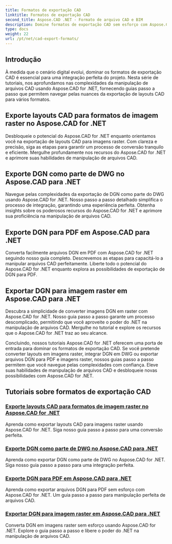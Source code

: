 ```yaml
---
title: Formatos de exportação CAD
linktitle: Formatos de exportação CAD
second_title: Aspose.CAD .NET - Formato de arquivo CAD e BIM
description: Domine formatos de exportação CAD sem esforço com Aspose.CAD for .NET. Aprenda a converter layouts CAD, exportar arquivos DGN para PDF e imagens rasterizadas por meio de tutoriais.
type: docs
weight: 22
url: /pt/net/cad-export-formats/
---
```


## Introdução

À medida que o cenário digital evolui, dominar os formatos de exportação CAD é essencial para uma integração perfeita do projeto. Nesta série de tutoriais, nos aprofundamos nas complexidades da manipulação de arquivos CAD usando Aspose.CAD for .NET, fornecendo guias passo a passo que permitem navegar pelas nuances da exportação de layouts CAD para vários formatos.

## Exporte layouts CAD para formatos de imagem raster no Aspose.CAD for .NET

Desbloqueie o potencial do Aspose.CAD for .NET enquanto orientamos você na exportação de layouts CAD para imagens raster. Com clareza e precisão, siga as etapas para garantir um processo de conversão tranquilo e eficiente. Mergulhe profundamente nos recursos do Aspose.CAD for .NET e aprimore suas habilidades de manipulação de arquivos CAD.

## Exporte DGN como parte de DWG no Aspose.CAD para .NET

Navegue pelas complexidades da exportação de DGN como parte do DWG usando Aspose.CAD for .NET. Nosso passo a passo detalhado simplifica o processo de integração, garantindo uma experiência perfeita. Obtenha insights sobre os poderosos recursos do Aspose.CAD for .NET e aprimore sua proficiência na manipulação de arquivos CAD.

## Exporte DGN para PDF em Aspose.CAD para .NET

Converta facilmente arquivos DGN em PDF com Aspose.CAD for .NET seguindo nosso guia completo. Descrevemos as etapas para capacitá-lo a manipular arquivos CAD perfeitamente. Liberte todo o potencial do Aspose.CAD for .NET enquanto explora as possibilidades de exportação de DGN para PDF.

## Exportar DGN para imagem raster em Aspose.CAD para .NET

Descubra a simplicidade de converter imagens DGN em raster com Aspose.CAD for .NET. Nosso guia passo a passo garante um processo descomplicado, permitindo que você aproveite o poder do .NET na manipulação de arquivos CAD. Mergulhe no tutorial e explore os recursos que o Aspose.CAD for .NET traz ao seu alcance.

Concluindo, nossos tutoriais Aspose.CAD for .NET oferecem uma porta de entrada para dominar os formatos de exportação CAD. Se você pretende converter layouts em imagens raster, integrar DGN em DWG ou exportar arquivos DGN para PDF e imagens raster, nossos guias passo a passo permitem que você navegue pelas complexidades com confiança. Eleve suas habilidades de manipulação de arquivos CAD e desbloqueie novas possibilidades com Aspose.CAD for .NET.
## Tutoriais sobre formatos de exportação CAD
### [Exporte layouts CAD para formatos de imagem raster no Aspose.CAD for .NET](./export-cad-layouts-to-raster-image-formats/)
Aprenda como exportar layouts CAD para imagens raster usando Aspose.CAD for .NET. Siga nosso guia passo a passo para uma conversão perfeita.
### [Exporte DGN como parte de DWG no Aspose.CAD para .NET](./export-dgn-as-part-of-dwg/)
Aprenda como exportar DGN como parte de DWG no Aspose.CAD for .NET. Siga nosso guia passo a passo para uma integração perfeita.
### [Exporte DGN para PDF em Aspose.CAD para .NET](./export-dgn-to-pdf/)
Aprenda como exportar arquivos DGN para PDF sem esforço com Aspose.CAD for .NET. Um guia passo a passo para manipulação perfeita de arquivos CAD.
### [Exportar DGN para imagem raster em Aspose.CAD para .NET](./export-dgn-to-raster-image/)
Converta DGN em imagens raster sem esforço usando Aspose.CAD for .NET. Explore o guia passo a passo e libere o poder do .NET na manipulação de arquivos CAD.